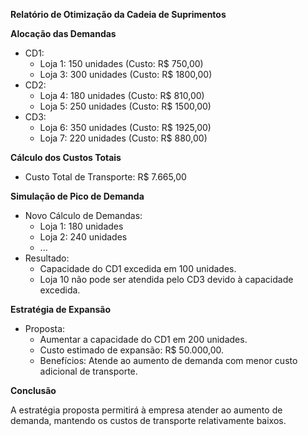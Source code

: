 **Relatório de Otimização da Cadeia de Suprimentos**

**Alocação das Demandas**

- CD1:
  - Loja 1: 150 unidades (Custo: R$ 750,00)
  - Loja 3: 300 unidades (Custo: R$ 1800,00)
- CD2:
  - Loja 4: 180 unidades (Custo: R$ 810,00)
  - Loja 5: 250 unidades (Custo: R$ 1500,00)
- CD3:
  - Loja 6: 350 unidades (Custo: R$ 1925,00)
  - Loja 7: 220 unidades (Custo: R$ 880,00)

**Cálculo dos Custos Totais**

- Custo Total de Transporte: R$ 7.665,00

**Simulação de Pico de Demanda**

- Novo Cálculo de Demandas:
  - Loja 1: 180 unidades
  - Loja 2: 240 unidades
  - ...
- Resultado:
  - Capacidade do CD1 excedida em 100 unidades.
  - Loja 10 não pode ser atendida pelo CD3 devido à capacidade excedida.

**Estratégia de Expansão**

- Proposta:
  - Aumentar a capacidade do CD1 em 200 unidades.
  - Custo estimado de expansão: R$ 50.000,00.
  - Benefícios: Atende ao aumento de demanda com menor custo adicional de transporte.

**Conclusão**

A estratégia proposta permitirá à empresa atender ao aumento de demanda, mantendo os custos de transporte relativamente baixos.
